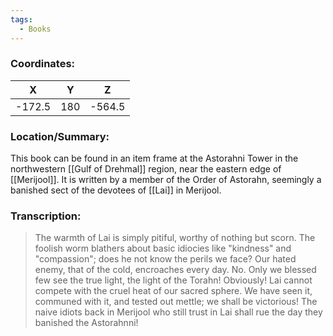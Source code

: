 ```yaml
---
tags:
  - Books
---
```


### Coordinates:
| **X** | **Y**| **Z** |
|:-----:|:----:|:-----:|
|-172.5  |180   |-564.5  |

### Location/Summary:
This book can be found in an item frame at the Astorahni Tower in the northwestern [[Gulf of Drehmal]] region, near the eastern edge of [[Merijool]]. It is written by a member of the Order of Astorahn, seemingly a banished sect of the devotees of [[Lai]] in Merijool.

### Transcription:
> The warmth of Lai is simply pitiful, worthy of nothing but scorn. The foolish worm blathers about basic idiocies like "kindness" and "compassion"; does he not know the perils we face? Our hated enemy, that of the cold, encroaches every day. No. Only we blessed few see the true light, the light of the Torahn! Obviously! Lai cannot compete with the cruel heat of our sacred sphere. We have seen it, communed with it, and tested out mettle; we shall be victorious! The naive idiots back in Merijool who still trust in Lai shall rue the day they banished the Astorahnni!
